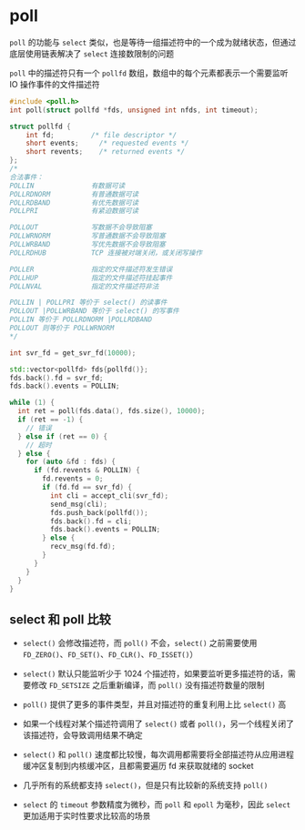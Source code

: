 # poll

`poll` 的功能与 `select` 类似，也是等待一组描述符中的一个成为就绪状态，但通过底层使用链表解决了 `select` 连接数限制的问题

`poll` 中的描述符只有一个 `pollfd` 数组，数组中的每个元素都表示一个需要监听 IO 操作事件的文件描述符

```cpp
#include <poll.h>
int poll(struct pollfd *fds, unsigned int nfds, int timeout);

struct pollfd {
    int fd;         /* file descriptor */
    short events;     /* requested events */
    short revents;    /* returned events */
};
/*
合法事件：
POLLIN              有数据可读
POLLRDNORM          有普通数据可读
POLLRDBAND          有优先数据可读
POLLPRI             有紧迫数据可读

POLLOUT             写数据不会导致阻塞
POLLWRNORM          写普通数据不会导致阻塞
POLLWRBAND          写优先数据不会导致阻塞
POLLRDHUB           TCP 连接被对端关闭，或关闭写操作

POLLER              指定的文件描述符发生错误
POLLHUP             指定的文件描述符挂起事件
POLLNVAL            指定的文件描述符非法

POLLIN | POLLPRI 等价于 select() 的读事件
POLLOUT |POLLWRBAND 等价于 select() 的写事件
POLLIN 等价于 POLLRDNORM |POLLRDBAND
POLLOUT 则等价于 POLLWRNORM
*/

int svr_fd = get_svr_fd(10000);

std::vector<pollfd> fds{pollfd()};
fds.back().fd = svr_fd;
fds.back().events = POLLIN;

while (1) {
  int ret = poll(fds.data(), fds.size(), 10000);
  if (ret == -1) {
    // 错误
  } else if (ret == 0) {
    // 超时
  } else {
    for (auto &fd : fds) {
      if (fd.revents & POLLIN) {
        fd.revents = 0;
        if (fd.fd == svr_fd) {
          int cli = accept_cli(svr_fd);
          send_msg(cli);
          fds.push_back(pollfd());
          fds.back().fd = cli;
          fds.back().events = POLLIN;
        } else {
          recv_msg(fd.fd);
        }
      }
    }
  }
}
```

## select 和 poll 比较

- `select()` 会修改描述符，而 `poll()` 不会，`select()` 之前需要使用 `FD_ZERO()`、`FD_SET()`、`FD_CLR()`、`FD_ISSET()`）

- `select()` 默认只能监听少于 1024 个描述符，如果要监听更多描述符的话，需要修改 `FD_SETSIZE` 之后重新编译，而 `poll()` 没有描述符数量的限制

- `poll()` 提供了更多的事件类型，并且对描述符的重复利用上比 `select()` 高

- 如果一个线程对某个描述符调用了 `select()` 或者 `poll()`，另一个线程关闭了该描述符，会导致调用结果不确定

- `select()` 和 `poll()` 速度都比较慢，每次调用都需要将全部描述符从应用进程缓冲区复制到内核缓冲区，且都需要遍历 fd 来获取就绪的 socket

- 几乎所有的系统都支持 `select()`，但是只有比较新的系统支持 `poll()`

- `select` 的 `timeout` 参数精度为微秒，而 `poll` 和 `epoll` 为毫秒，因此 `select` 更加适用于实时性要求比较高的场景
